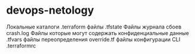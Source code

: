 # devops-netology
Локальные каталоги .terraform
файлы .tfstate
Файлы журнала сбоев crash.log
Файлы которые могут содержать конфиденциальные данные .tfvars
файлы переопределения override.tf
файлы конфигурации CLI .terraformrc
